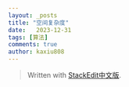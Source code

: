 ```yaml
---
layout: _posts
title: "空间复杂度"
date:   2023-12-31
tags: [算法]
comments: true
author: kaxiu808  
--- 
```



> Written with [StackEdit中文版](https://stackedit.cn/).
<!--stackedit_data:
eyJoaXN0b3J5IjpbODk0ODM2MDBdfQ==
-->
